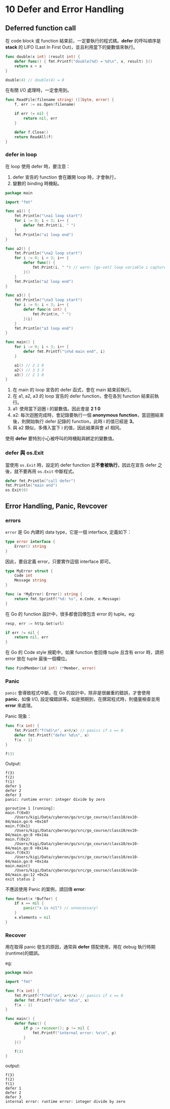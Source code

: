 # 10 Defer and Error Handling

## Deferred function call

在 code block 或 function 結束前，一定要執行的程式碼。**defer** 的呼叫順序是 **stack** 的 LIFO (Last In First Out)，並且利用當下的變數值來執行。

```go {.line-numbers}
func double(x int) (result int) {
    defer func() { fmt.Printf("double(%d) = %d\n", x, result) }()
    return x + x
}

double(4) // double(4) = 8
```

在有關 I/O 處理時，一定會用到。

```go {.line-numbers}
func ReadFile(filename string) ([]byte, error) {
    f, err := os.Open(filename)

    if err != nil {
        return nil, err
    }

    defer f.Close()
    return ReadAll(f)
}
```

### defer in loop

在 loop 使用 defer 時，要注意：

1. defer 宣告的 function 會在離開 loop 時，才會執行，
1. 變數的 binding 時機點。

```go {.line-numbers}
package main

import "fmt"

func a1() {
    fmt.Println("\na1 loop start")
    for i := 0; i < 3; i++ {
        defer fmt.Print(i, " ")
    }
    fmt.Println("a1 loop end")
}

func a2() {
    fmt.Println("\na2 loop start")
    for i := 0; i < 3; i++ {
        defer func() {
            fmt.Print(i, " ") // warn: [go-vet] loop variable i captured by func literal
        }()
    }
    fmt.Println("a2 loop end")
}

func a3() {
    fmt.Println("\na3 loop start")
    for i := 0; i < 3; i++ {
        defer func(n int) {
            fmt.Print(n, " ")
        }(i)
    }
    fmt.Println("a3 loop end")
}

func main() {
    for i := 0; i < 3; i++ {
        defer fmt.Printf("\n%d main end", i)
    }

    a1() // 2 1 0
    a2() // 3 3 3
    a3() // 2 1 0
}
```

1. 在 main 的 loop 宣告的 defer 函式，會在 main 結束前執行。
1. 在 a1, a2, a3 的 loop 宣告的 defer function，會在各別 function 結束前執行。
1. a1: 使用當下迴圈 i 的變數值。因此會是 **2 1 0**
1. a2: 每次迴圈完成時，會記錄要執行一個 **anonymous function**，當迴圈結束後，則開始執行 defer 記錄的 function，此時 i 的值已經是 **3**。
1. 與 a2 類似，多傳入當下 i 的值，因此結果與會 a1 相同。

使用 **defer** 要特別小心被呼叫的時機點與綁定的變數值。

### defer 與 os.Exit

當使用 `os.Exit` 時，設定的 defer function 並**不會被執行**。因此在宣告 defer 之後，就不要再用 `os.Exit` 中斷程式。

```go {.line-numbers}
defer fmt.Println("call defer")
fmt.Println("main end")
os.Exit(0)
```

## Error Handling, Panic, Revcover

### errors

`error` 是 Go 內建的 data type，它是一個 interface, 定義如下：

```go {.line-numbers}
type error interface {
    Error() string
}
```

因此，要自定義 error，只要實作這個 interface 即可。

```go {.line-numbers}
type MyError struct {
    Code int
    Message string
}

func (e *MyError) Error() string {
    return fmt.Sprintf("%d: %s", e.Code, e.Message)
}
```

在 Go 的 function 設計中，很多都會回傳包含 error 的 tuple。eg:

```go {.line-numbers}
resp, err := http.Get(url)

if err != nil {
    return nil, err
}
```

在 Go 的 Code style 規範中，如果 function 會回傳 tuple 且含有 error 時，請把 error 放在 tuple 最後一個欄位。

```go {.line-numbers}
func FindMember(id int) (*Member, error)
```

### Panic

`panic` 會導致程式中斷。在 Go 的設計中，除非是很嚴重的錯誤，才會使用 **panic**，如像 I/O, 設定檔錯誤等。如是預期到，在撰寫程式時，則儘量檢查並用 **error** 來處理。

Panic 現象：

```go {.line-numbers}
func f(x int) {
    fmt.Printf("f(%d)\n", x+0/x) // panics if x == 0
    defer fmt.Printf("defer %d\n", x)
    f(x - 1)
}

f(3)
```

Output:

```text
f(3)
f(2)
f(1)
defer 1
defer 2
defer 3
panic: runtime error: integer divide by zero

goroutine 1 [running]:
main.f(0x0)
    /Users/kigi/Data/cyberon/go/src/go_course/class10/ex10-04/main.go:6 +0x16f
main.f(0x1)
    /Users/kigi/Data/cyberon/go/src/go_course/class10/ex10-04/main.go:8 +0x14a
main.f(0x2)
    /Users/kigi/Data/cyberon/go/src/go_course/class10/ex10-04/main.go:8 +0x14a
main.f(0x3)
    /Users/kigi/Data/cyberon/go/src/go_course/class10/ex10-04/main.go:8 +0x14a
main.main()
    /Users/kigi/Data/cyberon/go/src/go_course/class10/ex10-04/main.go:12 +0x2a
exit status 2
```

不應該使用 Panic 的案例，請回傳 **error**:

```go {.line-numbers}
func Reset(x *Buffer) {
    if x == nil {
        panic("x is nil") // unnecessary!
    }
    x.elements = nil
}
```

### Recover

用在取得 panic 發生的原因，通常與 **defer** 撘配使用，用在 debug 執行時期(runtime)的錯誤。

eg:

```go {.line-numbers}
package main

import "fmt"

func f(x int) {
    fmt.Printf("f(%d)\n", x+0/x) // panics if x == 0
    defer fmt.Printf("defer %d\n", x)
    f(x - 1)
}

func main() {
    defer func() {
        if p := recover(); p != nil {
            fmt.Printf("internal error: %v\n", p)
        }
    }()

    f(3)
}
```

output:

```text
f(3)
f(2)
f(1)
defer 1
defer 2
defer 3
internal error: runtime error: integer divide by zero
```